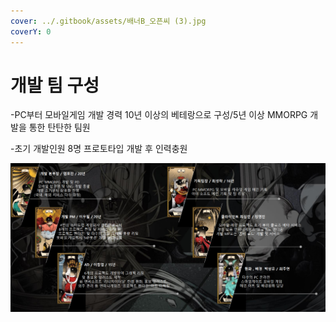 ```yaml
---
cover: ../.gitbook/assets/배너B_오픈씨 (3).jpg
coverY: 0
---
```


# 개발 팀 구성

\-PC부터 모바일게임 개발 경력 10년 이상의 베테랑으로 구성/5년 이상 MMORPG 개발을 통한 탄탄한 팀원

\-초기 개발인원 8명 프로토타입 개발 후 인력충원&#x20;

![](../.gitbook/assets/개발진.PNG)

